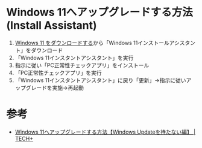 # Windows 11へアップグレードする方法 (Install Assistant)

1. [Windows 11 をダウンロードする](https://www.microsoft.com/ja-jp/software-download/windows11)から「Windows 11インストールアシスタント」をダウンロード
2. 「Windows 11インスタントアシスタント」を実行
3. 指示に従い「PC正常性チェックアプリ」をインストール
4. 「PC正常性チェックアプリ」を実行
5. 「Windows 11インスタントアシスタント」に戻り「更新」→指示に従いアップグレードを実施→再起動

# 参考

- [Windows 11へアップグレードする方法【Windows Updateを待たない編】 | TECH+](https://news.mynavi.jp/article/20211007-2005220/)
